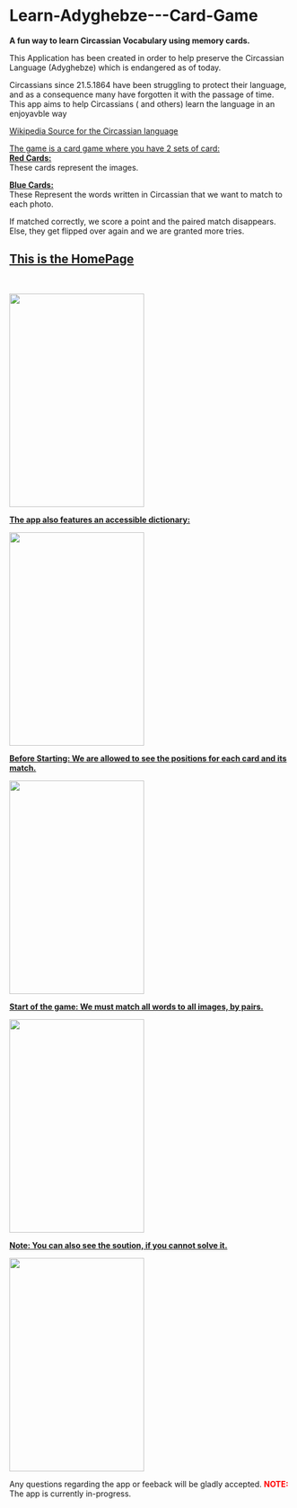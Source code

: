 # Learn-Adyghebze---Card-Game

**A fun way to learn Circassian Vocabulary using memory cards.** <br>

This Application has been created in order to help preserve the Circassian Language (Adyghebze) which is endangered as of today. <br>

Circassians since 21.5.1864 have been struggling to protect their language, and as a consequence many have forgotten it with the passage of time. <br>
This app aims to help Circassians ( and others) learn the language in an enjoyavble way <br>

[Wikipedia Source for the Circassian language](https://en.wikipedia.org/wiki/Circassian_languages)<br>

<u>The game is a card game where you have 2 sets of card:</u> <br>
<u>**Red Cards:** </u><br>
These cards represent the images.<br>

<u>**Blue Cards:**  </u> <br>
These Represent the words written in Circassian that we want to match to each photo.<br>

If matched correctly, we score a point and the paired match disappears. <br>
Else, they get flipped over again and we are granted more tries.<br>

<u><h2>**This is the HomePage**</h2></u><br>

<img src="https://i.imgur.com/0YIKRNB.jpeg"  width="240" height="380" /> <br>

<u><b>**The app also features an accessible dictionary:** </b></u> <br>

<img src="https://i.imgur.com/w11fUPQ.jpeg"  width="240" height="380" /><br>

<u><b>Before Starting: We are allowed to see the positions for each card and its match.</b></u> <br>

<img src="https://i.imgur.com/DVf1vaV.jpg"  width="240" height="380" /> </b><br>

<u><b>Start of the game: We must match all words to all images, by pairs.</b></u> <br>

<img src="https://i.imgur.com/gpYObpr.jpeg"  width="240" height="380" /><br>

<u><b>Note: You can also see the soution, if you cannot solve it.</b> </u><br>

<img src="https://i.imgur.com/VKUIoPd.jpeg"  width="240" height="380" /><br>


Any questions regarding the app or feeback will be gladly accepted.
<span style="color:red"><b>NOTE:</b> </span>The app is currently in-progress. <br> </span>


